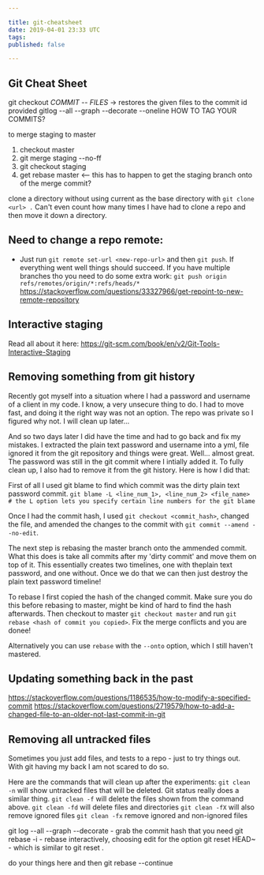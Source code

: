 ```yaml
---

title: git-cheatsheet
date: 2019-04-01 23:33 UTC
tags: 
published: false

---
```


## Git Cheat Sheet
  git checkout *COMMIT* -- *FILES* -> restores the given files to the commit id provided
  gitlog --all --graph --decorate --oneline
  HOW TO TAG YOUR COMMITS?
  
  to merge staging to master

  1. checkout master
  2. git merge staging --no-ff
  3. git checkout staging
  4. get rebase master
  <-- this has to happen to get the staging branch onto of the merge commit?

   clone a directory without using current as the base directory with `git clone <url> .`
   Can't even count how many times I have had to clone a repo and then move it down a directory.

## Need to change a repo remote:
* Just run `git remote set-url <new-repo-url>` and then `git push`. If everything went well things should succeed.
If you have multiple branches tho you need to do some extra work: `git push origin refs/remotes/origin/*:refs/heads/*`
https://stackoverflow.com/questions/33327966/get-repoint-to-new-remote-repository


## Interactive staging

   Read all about it here: https://git-scm.com/book/en/v2/Git-Tools-Interactive-Staging

## Removing something from git history

Recently got myself into a situation where I had a password and username of a client in my code. I know, a very unsecure thing to do. I had to move fast, and doing
it the right way was not an option. The repo was private so I figured why not. I will clean up later...

And so two days later I did have the time and had to go back and fix my mistakes. I extracted the plain text password and username into a yml, file ignored it from the git repository and things were great.
Well... almost great. The password was still in the git commit where I intially added it. To fully clean up, I also had to remove it from the git history. Here is how I did that:

First of all I used git blame to find which commit was the dirty plain text password commit. 
`git blame -L <line_num_1>, <line_num_2> <file_name> # the L option lets you specify certain line numbers for the git blame`

Once I had the commit hash, I used `git checkout <commit_hash>`, changed the file, and amended the changes to the commit with `git commit --amend --no-edit`.

The next step is rebasing the master branch onto the ammended commit. What this does is take all commits after my 'dirty commit' and move them on top of it. This essentially creates two timelines, one with theplain text password, and one without. Once we do that we can then just destroy the plain text password timeline!

To rebase I first copied the hash of the changed commit. Make sure you do this before rebasing to master, might be kind of hard to find the hash afterwards. Then checkout to master `git checkout master` and run `git rebase <hash of commit you copied>`. Fix the merge conflicts and you are donee!

Alternatively you can use `rebase` with the `--onto` option, which I still haven't mastered.

## Updating something back in the past
https://stackoverflow.com/questions/1186535/how-to-modify-a-specified-commit
https://stackoverflow.com/questions/2719579/how-to-add-a-changed-file-to-an-older-not-last-commit-in-git

## Removing all untracked files
Sometimes you just add files, and tests to a repo - just to try things out. With git having my back I am not scared to do so.

Here are the commands that will clean up after the experiments:
`git clean -n` will show untracked files that will be deleted. Git status really does a similar thing.
`git clean -f` will delete the files shown from the command above.
`git clean -fd` will delete files and directories
`git clean -fX` will also remove ignored files
`git clean -fx` remove ignored and non-ignored files


git log --all --graph --decorate - grab the commit hash that you need
git rebase -i <commit hash> - rebase interactively, choosing edit for the option
git reset HEAD~ - which is similar to git reset .

do your things here and then
git rebase --continue
